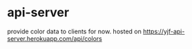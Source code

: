 # api-server
provide color data to clients for now.
hosted on https://yjf-api-server.herokuapp.com/api/colors
